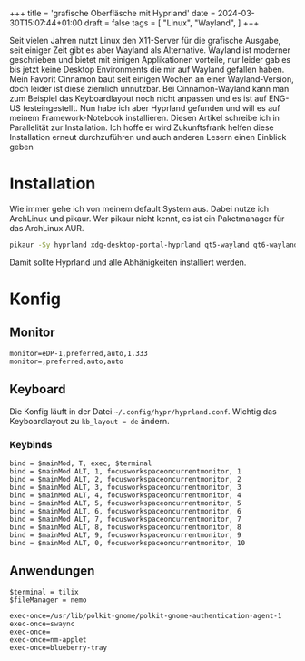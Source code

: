 +++
title = 'grafische Oberfläsche mit Hyprland'
date = 2024-03-30T15:07:44+01:00
draft = false
tags = [
    "Linux",
    "Wayland",
]
+++

Seit vielen Jahren nutzt Linux den X11-Server für die grafische Ausgabe, seit einiger Zeit gibt es aber Wayland als Alternative.
Wayland ist moderner geschrieben und bietet mit einigen Applikationen vorteile, nur leider gab es bis jetzt keine Desktop Environments die mir auf Wayland gefallen haben. Mein Favorit Cinnamon baut seit einigen Wochen an einer Wayland-Version, doch leider ist diese ziemlich unnutzbar. Bei Cinnamon-Wayland kann man zum Beispiel das Keyboardlayout noch nicht anpassen und es ist auf ENG-US festeingestellt. Nun habe ich aber Hyprland gefunden und will es auf meinem Framework-Notebook installieren. Diesen Artikel schreibe ich in Parallelität zur Installation. Ich hoffe er wird Zukunftsfrank helfen diese Installation erneut durchzuführen und auch anderen Lesern einen Einblick geben

# Installation
Wie immer gehe ich von meinem default System aus. Dabei nutze ich ArchLinux und pikaur. Wer pikaur nicht kennt, es ist ein Paketmanager für das ArchLinux AUR.
```bash
pikaur -Sy hyprland xdg-desktop-portal-hyprland qt5-wayland qt6-wayland swaync nwg-panel nwg-menu nwg-shell-config swww
```
Damit sollte Hyprland und alle Abhänigkeiten installiert werden.

# Konfig
## Monitor
```
monitor=eDP-1,preferred,auto,1.333
monitor=,preferred,auto,auto
```
## Keyboard
Die Konfig läuft in der Datei `~/.config/hypr/hyprland.conf`.
Wichtig das Keyboardlayout zu `kb_layout = de` ändern.

### Keybinds
```
bind = $mainMod, T, exec, $terminal
bind = $mainMod ALT, 1, focusworkspaceoncurrentmonitor, 1
bind = $mainMod ALT, 2, focusworkspaceoncurrentmonitor, 2
bind = $mainMod ALT, 3, focusworkspaceoncurrentmonitor, 3
bind = $mainMod ALT, 4, focusworkspaceoncurrentmonitor, 4
bind = $mainMod ALT, 5, focusworkspaceoncurrentmonitor, 5
bind = $mainMod ALT, 6, focusworkspaceoncurrentmonitor, 6
bind = $mainMod ALT, 7, focusworkspaceoncurrentmonitor, 7
bind = $mainMod ALT, 8, focusworkspaceoncurrentmonitor, 8
bind = $mainMod ALT, 9, focusworkspaceoncurrentmonitor, 9
bind = $mainMod ALT, 0, focusworkspaceoncurrentmonitor, 10
```

## Anwendungen
```
$terminal = tilix
$fileManager = nemo
```

```
exec-once=/usr/lib/polkit-gnome/polkit-gnome-authentication-agent-1
exec-once=swaync
exec-once=
exec-once=nm-applet
exec-once=blueberry-tray
```

